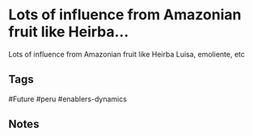 # Lots of influence from Amazonian fruit like Heirba...

Lots of influence from Amazonian fruit like Heirba Luisa, emoliente, etc

## Tags
#Future #peru #enablers-dynamics

## Notes
<!-- Add your notes here -->
